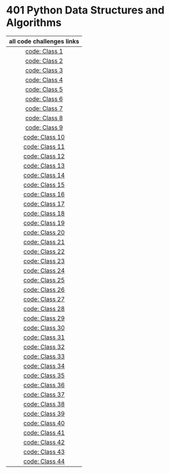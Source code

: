 # 401 Python Data Structures and Algorithms

| all code challenges links      |
| :-----:|
|[code: Class 1](class-01)|
|[code: Class 2](class-02)|
|[code: Class 3](class-03)|
|[code: Class 4](class-04)|
|[code: Class 5](class-05)|
|[code: Class 6](class-06)|
|[code: Class 7](class-07)|
|[code: Class 8](class-08)|
|[code: Class 9](class-09)|
|[code: Class 10](class-10)|
|[code: Class 11](class-11)|
|[code: Class 12](class-12)|
|[code: Class 13](class-13)|
|[code: Class 14](class-14)|
|[code: Class 15](class-15)|
|[code: Class 16](class-16)|
|[code: Class 17](class-17)|
|[code: Class 18](class-18)|
|[code: Class 19](class-19)|
|[code: Class 20](class-20)|
|[code: Class 21](class-21)|
|[code: Class 22](class-22)|
|[code: Class 23](class-23)|
|[code: Class 24](class-24)|
|[code: Class 25](class-25)|
|[code: Class 26](class-26)|
|[code: Class 27](class-27)|
|[code: Class 28](class-28)|
|[code: Class 29](class-29)|
|[code: Class 30](class-30)|
|[code: Class 31](class-31)|
|[code: Class 32](class-32)|
|[code: Class 33](class-33)|
|[code: Class 34](class-34)|
|[code: Class 35](class-35)|
|[code: Class 36](class-36)|
|[code: Class 37](class-37)|
|[code: Class 38](class-38)|
|[code: Class 39](class-39)|
|[code: Class 40](class-40)|
|[code: Class 41](class-41)|
|[code: Class 42](class-42)|
|[code: Class 43](class-43)|
|[code: Class 44](class-44)|

